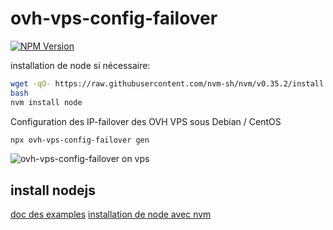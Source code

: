# ovh-vps-config-failover

[![NPM Version](https://img.shields.io/npm/v/ovh-vps-config-failover.svg?style=flat)](https://www.npmjs.org/package/ovh-vps-config-failover)

installation de node si nécessaire:
```bash
wget -qO- https://raw.githubusercontent.com/nvm-sh/nvm/v0.35.2/install.sh | bash
bash
nvm install node
```

Configuration des IP-failover des OVH VPS sous Debian / CentOS

```bash
npx ovh-vps-config-failover gen
```

![ovh-vps-config-failover on vps](https://github.com/UrielCh/api-ovh-node/blob/master/samples/ressources/ovh-vps-config-failover.gif?raw=true "preview")

## install nodejs

[doc des examples](https://github.com/UrielCh/api-ovh-node/blob/master/samples/README.md)
[installation de node avec nvm](https://github.com/nvm-sh/nvm)
